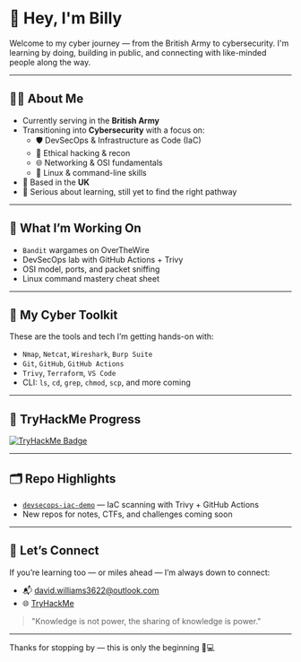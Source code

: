 # 👋 Hey, I'm Billy

Welcome to my cyber journey — from the British Army to cybersecurity. I'm learning by doing, building in public, and connecting with like-minded people along the way.

---

## 💂‍♂️ About Me
- Currently serving in the **British Army**
- Transitioning into **Cybersecurity** with a focus on:
  - 🛡️ DevSecOps & Infrastructure as Code (IaC)
  - 🧠 Ethical hacking & recon
  - 🌐 Networking & OSI fundamentals
  - 🐧 Linux & command-line skills
- 📍 Based in the **UK**
- 💬 Serious about learning, still yet to find the right pathway

---

## 🧠 What I’m Working On
- `Bandit` wargames on OverTheWire
- DevSecOps lab with GitHub Actions + Trivy
- OSI model, ports, and packet sniffing
- Linux command mastery cheat sheet

---

## 📘 My Cyber Toolkit
These are the tools and tech I’m getting hands-on with:

- `Nmap`, `Netcat`, `Wireshark`, `Burp Suite`
- `Git`, `GitHub`, `GitHub Actions`
- `Trivy`, `Terraform`, `VS Code`
- CLI: `ls`, `cd`, `grep`, `chmod`, `scp`, and more coming

---

## 🧪 TryHackMe Progress
[![TryHackMe Badge](https://tryhackme-badges.s3.amazonaws.com/Billy3622.png)](https://tryhackme.com/p/Billy3622)

---

## 🗂️ Repo Highlights
- [`devsecops-iac-demo`](https://github.com/Billy3622/devsecops-iac-demo) — IaC scanning with Trivy + GitHub Actions
- New repos for notes, CTFs, and challenges coming soon

---

## 🤝 Let’s Connect
If you’re learning too — or miles ahead — I’m always down to connect:
- 📬 david.williams3622@outlook.com
- 🌐 [TryHackMe](https://tryhackme.com/p/Billy3622)

> "Knowledge is not power, the sharing of knowledge is power."

---

Thanks for stopping by — this is only the beginning 🔐💻
